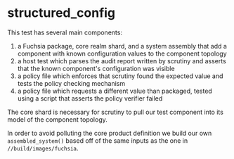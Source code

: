 # structured_config

This test has several main components:

1. a Fuchsia package, core realm shard, and a system assembly that add a
   component with known configuration values to the component topology
2. a host test which parses the audit report written by scrutiny and asserts
   that the known component's configuration was visible
3. a policy file which enforces that scrutiny found the expected value
   and tests the policy checking mechanism
4. a policy file which requests a different value than packaged, tested
   using a script that asserts the policy verifier failed

The core shard is necessary for scrutiny to pull our test component into its
model of the component topology.

In order to avoid polluting the core product definition we build our own
`assembled_system()` based off of the same inputs as the one in
`//build/images/fuchsia`.
